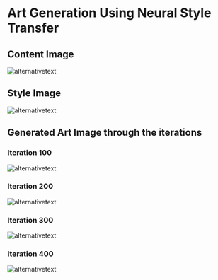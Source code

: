 # Art Generation Using Neural Style Transfer<br>
## Content Image<br>
![alternativetext](https://github.com/waranyoghes/Art-Generation-Using-DL/blob/main/img/content.png)<br>
## Style Image<br>
![alternativetext](https://github.com/waranyoghes/Art-Generation-Using-DL/blob/main/img/style.png)<br>
## Generated Art Image through the iterations<br>
### Iteration 100
![alternativetext](https://github.com/waranyoghes/Art-Generation-Using-DL/blob/main/img/out1.png)<br>
### Iteration 200
![alternativetext](https://github.com/waranyoghes/Art-Generation-Using-DL/blob/main/img/out2.png)<br>
### Iteration 300
![alternativetext](https://github.com/waranyoghes/Art-Generation-Using-DL/blob/main/img/out3.png)<br>
### Iteration 400
![alternativetext](https://github.com/waranyoghes/Art-Generation-Using-DL/blob/main/img/out4.png)<br>
